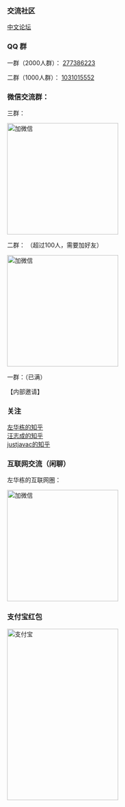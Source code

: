
### 交流社区

[中文论坛](https://github.com/nestcn/docs.nestjs.cn/discussions)    


### QQ 群

一群（2000人群）：  [277386223](https://jq.qq.com/?_wv=1027&k=aaetFYo1)

二群（1000人群）： [1031015552](https://jq.qq.com/?_wv=1027&k=Ay5jLfqo)


### 微信交流群： 

三群：    

<img src="https://ghproxy.com/https://raw.githubusercontent.com/zuohuadong/imgbed/main/pic/%E5%BE%AE%E4%BF%A1%E5%9B%BE%E7%89%87_20211213153131.jpg" alt="加微信" width="260" height="260" align="bottom" />



二群： （超过100人，需要加好友）   

<img src="https://ghproxy.com/https://raw.githubusercontent.com/zuohuadong/imgbed/main/pic/68747470733a2f2f7069632e646f776e6b2e63632f6974656d2f3566386336633334316364316262623836623732666339612e6a7067.jpg" alt="加微信" width="260" height="260" align="bottom" />


一群：（已满）    

【内部邀请】



### 关注

[左华栋的知乎](https://www.zhihu.com/people/dongcang)    
[汪志成的知乎](https://www.zhihu.com/people/alpha-gde)    
[justjavac的知乎](https://www.zhihu.com/people/justjavac.com)

### 互联网交流（闲聊）    

左华栋的互联网圈：    

<img src="https://ghproxy.com/https://raw.githubusercontent.com/zuohuadong/imgbed/main/pic/68747470733a2f2f7069632e646f776e6b2e63632f6974656d2f3566303265326531313431393561613539346564396635392e6a7067.jpg" alt="加微信" width="260" height="260" align="bottom" />


### 支付宝红包


<img src="https://ghproxy.com/https://raw.githubusercontent.com/zuohuadong/imgbed/main/pic/%E5%BE%AE%E4%BF%A1%E5%9B%BE%E7%89%87_20211213154942.jpg" alt="支付宝" width="260" height="400" align="bottom" />




